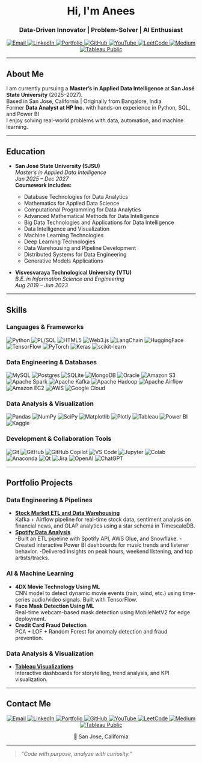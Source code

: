 <h1 align="center">Hi, I'm Anees</h1>
<h3 align="center">Data-Driven Innovator | Problem-Solver | AI Enthusiast</h3>

<p align="center">
  <a href="mailto:aneessaheba.guddi@sjsu.edu" target="_blank">
    <img src="https://img.shields.io/badge/Email-D14836?style=for-the-badge&logo=gmail&logoColor=white" alt="Email" />
  </a>
  <a href="https://www.linkedin.com/in/anees-saheba-guddi-215a97248/" target="_blank">
    <img src="https://img.shields.io/badge/LinkedIn-%230077B5.svg?style=for-the-badge&logo=linkedin&logoColor=white" alt="LinkedIn" />
  </a>
  <a href="https://aneessaheba.github.io/Portfolio.github.io/generic.html" target="_blank">
    <img src="https://img.shields.io/badge/Portfolio-%2312100E.svg?style=for-the-badge&logo=Firefox&logoColor=white" alt="Portfolio" />
  </a>
  <a href="https://github.com/aneessaheba" target="_blank">
    <img src="https://img.shields.io/badge/GitHub-%2312100E.svg?style=for-the-badge&logo=github&logoColor=white" alt="GitHub" />
  </a>
  <a href="https://www.youtube.com/@BytAByte" target="_blank">
    <img src="https://img.shields.io/badge/YouTube-%23FF0000.svg?style=for-the-badge&logo=YouTube&logoColor=white" alt="YouTube" />
  </a>
  <a href="https://leetcode.com/u/aneessaheba04/" target="_blank">
    <img src="https://img.shields.io/badge/LeetCode-FFA116.svg?style=for-the-badge&logo=leetcode&logoColor=black" alt="LeetCode" />
  </a>
  <a href="https://medium.com/@aneessaheba.guddi" target="_blank">
    <img src="https://img.shields.io/badge/Medium-000000?style=for-the-badge&logo=medium&logoColor=white" alt="Medium" />
  </a>
  <a href="https://public.tableau.com/app/profile/anees.saheba.guddi/vizzes" target="_blank">
    <img src="https://img.shields.io/badge/Tableau%20Public-E97627?style=for-the-badge&logo=tableau&logoColor=white" alt="Tableau Public" />
  </a>
</p>

---

##  About Me
I am currently pursuing a **Master’s in Applied Data Intelligence** at **San José State University** (2025–2027).  
Based in San Jose, California | Originally from Bangalore, India  
Former **Data Analyst at HP Inc.** with hands-on experience in Python, SQL, and Power BI  
I enjoy solving real-world problems with data, automation, and machine learning.

---

##  Education

- **San José State University (SJSU)**  
  _Master’s in Applied Data Intelligence_  
  *Jan 2025 – Dec 2027*  
  **Coursework includes:**  
  - Database Technologies for Data Analytics  
  - Mathematics for Applied Data Science  
  - Computational Programming for Data Analytics  
  - Advanced Mathematical Methods for Data Intelligence  
  - Big Data Technologies and Applications for Data Intelligence  
  - Data Intelligence and Visualization  
  - Machine Learning Technologies  
  - Deep Learning Technologies   
  - Data Warehousing and Pipeline Development  
  - Distributed Systems for Data Engineering  
  - Generative Models Applications  

- **Visvesvaraya Technological University (VTU)**  
  _B.E. in Information Science and Engineering_  
  *Aug 2019 – Jun 2023*

---

##  Skills

### **Languages & Frameworks**
![Python](https://img.shields.io/badge/Python-blue?style=flat&logo=python)
![PL/SQL](https://img.shields.io/badge/PL%2FSQL-F80000?style=flat&logo=oracle)
![HTML5](https://img.shields.io/badge/HTML5-E34F26?style=flat&logo=html5)
![Web3.js](https://img.shields.io/badge/Web3.js-F16822?style=flat)
![LangChain](https://img.shields.io/badge/LangChain-000000?style=flat)
![HuggingFace](https://img.shields.io/badge/HuggingFace-FFD21F?style=flat&logo=huggingface)
![TensorFlow](https://img.shields.io/badge/TensorFlow-FF6F00?style=flat&logo=tensorflow)
![PyTorch](https://img.shields.io/badge/PyTorch-EE4C2C?style=flat&logo=pytorch)
![Keras](https://img.shields.io/badge/Keras-D00000?style=flat&logo=keras)
![scikit-learn](https://img.shields.io/badge/scikit--learn-F7931E?style=flat&logo=scikitlearn)

### **Data Engineering & Databases**
![MySQL](https://img.shields.io/badge/MySQL-4479A1?style=flat&logo=mysql)
![Postgres](https://img.shields.io/badge/PostgreSQL-336791?style=flat&logo=postgresql)
![SQLite](https://img.shields.io/badge/SQLite-003B57?style=flat&logo=sqlite)
![MongoDB](https://img.shields.io/badge/MongoDB-47A248?style=flat&logo=mongodb)
![Oracle](https://img.shields.io/badge/Oracle-F80000?style=flat&logo=oracle)
![Amazon S3](https://img.shields.io/badge/Amazon%20S3-569A31?style=flat&logo=amazons3)
![Apache Spark](https://img.shields.io/badge/Apache%20Spark-E25A1C?style=flat&logo=apachespark)
![Apache Kafka](https://img.shields.io/badge/Apache%20Kafka-231F20?style=flat&logo=apachekafka)
![Apache Hadoop](https://img.shields.io/badge/Apache%20Hadoop-66CCFF?style=flat&logo=apachehadoop)
![Apache Airflow](https://img.shields.io/badge/Apache%20Airflow-017CEE?style=flat&logo=apacheairflow)
![Amazon EC2](https://img.shields.io/badge/Amazon%20EC2-FF9900?style=flat&logo=amazonec2)
![AWS](https://img.shields.io/badge/AWS-FF9900?style=flat&logo=amazonaws)
![Google Cloud](https://img.shields.io/badge/GoogleCloud-4285F4?style=flat&logo=googlecloud)

### **Data Analysis & Visualization**
![Pandas](https://img.shields.io/badge/Pandas-150458?style=flat&logo=pandas)
![NumPy](https://img.shields.io/badge/NumPy-013243?style=flat&logo=numpy)
![SciPy](https://img.shields.io/badge/SciPy-8CAAE6?style=flat&logo=scipy)
![Matplotlib](https://img.shields.io/badge/Matplotlib-11557C?style=flat&logo=matplotlib)
![Plotly](https://img.shields.io/badge/Plotly-3F4F75?style=flat&logo=plotly)
![Tableau](https://img.shields.io/badge/Tableau-E97627?style=flat&logo=tableau)
![Power BI](https://img.shields.io/badge/Power%20BI-F2C811?style=flat&logo=powerbi)
![Kaggle](https://img.shields.io/badge/Kaggle-20BEFF?style=flat&logo=kaggle)

### **Development & Collaboration Tools**
![Git](https://img.shields.io/badge/Git-F05032?style=flat&logo=git)
![GitHub](https://img.shields.io/badge/GitHub-%2312100E.svg?style=flat&logo=github)
![GitHub Copilot](https://img.shields.io/badge/GitHub%20Copilot-000000?style=flat&logo=github)
![VS Code](https://img.shields.io/badge/VSCode-007ACC?style=flat&logo=visualstudiocode)
![Jupyter](https://img.shields.io/badge/Jupyter-F37626?style=flat&logo=jupyter)
![Colab](https://img.shields.io/badge/Google%20Colab-F9AB00?style=flat&logo=googlecolab)
![Anaconda](https://img.shields.io/badge/Anaconda-44A833?style=flat&logo=anaconda)
![Qt](https://img.shields.io/badge/Qt-41CD52?style=flat&logo=qt)
![Jira](https://img.shields.io/badge/Jira-0052CC?style=flat&logo=jira)
![OpenAI](https://img.shields.io/badge/OpenAI-412991?style=flat&logo=openai)
![ChatGPT](https://img.shields.io/badge/ChatGPT-10A37F?style=flat&logo=openai)

---

##  Portfolio Projects

### **Data Engineering & Pipelines**
- **[Stock Market ETL and Data Warehousing](https://github.com/aneessaheba/StockMarketETL)**  
  Kafka + Airflow pipeline for real-time stock data, sentiment analysis on financial news, and OLAP analytics using a star schema in TimescaleDB.  
- **[Spotify Data Analysis](https://github.com/aneessaheba/Spotify-Data-Analysis)**  
  -Built an ETL pipeline with Spotify API, AWS Glue, and Snowflake.
  -Created interactive Power BI dashboards for music trends and listener behavior.
  -Delivered insights on peak hours, weekend listening, and top artists/tracks.

### **AI & Machine Learning**
- **4DX Movie Technology Using ML**  
  CNN model to detect dynamic movie events (rain, wind, etc.) using time-series audio/video signals. Built with TensorFlow.  
- **Face Mask Detection Using ML**  
  Real-time webcam-based mask detection using MobileNetV2 for edge deployment.  
- **Credit Card Fraud Detection**  
  PCA + LOF + Random Forest for anomaly detection and fraud prevention.  

### **Data Analysis & Visualization**
- **[Tableau Visualizations](https://public.tableau.com/app/profile/anees.saheba.guddi/vizzes)**  
  Interactive dashboards for storytelling, trend analysis, and KPI visualization.  

---

##  Contact Me

<p align="center">
  <a href="mailto:aneessaheba.guddi@sjsu.edu" target="_blank">
    <img src="https://img.shields.io/badge/Email-D14836?style=for-the-badge&logo=gmail&logoColor=white" alt="Email" />
  </a>
  <a href="https://www.linkedin.com/in/anees-saheba-guddi-215a97248/" target="_blank">
    <img src="https://img.shields.io/badge/LinkedIn-%230077B5.svg?style=for-the-badge&logo=linkedin&logoColor=white" alt="LinkedIn" />
  </a>
  <a href="https://aneessaheba.github.io/Portfolio.github.io/generic.html" target="_blank">
    <img src="https://img.shields.io/badge/Portfolio-%2312100E.svg?style=for-the-badge&logo=Firefox&logoColor=white" alt="Portfolio" />
  </a>
  <a href="https://github.com/aneessaheba" target="_blank">
    <img src="https://img.shields.io/badge/GitHub-%2312100E.svg?style=for-the-badge&logo=github&logoColor=white" alt="GitHub" />
  </a>
  <a href="https://www.youtube.com/@BytAByte" target="_blank">
    <img src="https://img.shields.io/badge/YouTube-%23FF0000.svg?style=for-the-badge&logo=YouTube&logoColor=white" alt="YouTube" />
  </a>
  <a href="https://leetcode.com/u/aneessaheba04/" target="_blank">
    <img src="https://img.shields.io/badge/LeetCode-FFA116.svg?style=for-the-badge&logo=leetcode&logoColor=black" alt="LeetCode" />
  </a>
  <a href="https://medium.com/@aneessaheba.guddi" target="_blank">
    <img src="https://img.shields.io/badge/Medium-000000?style=for-the-badge&logo=medium&logoColor=white" alt="Medium" />
  </a>
  <a href="https://public.tableau.com/app/profile/anees.saheba.guddi/vizzes" target="_blank">
    <img src="https://img.shields.io/badge/Tableau%20Public-E97627?style=for-the-badge&logo=tableau&logoColor=white" alt="Tableau Public" />
  </a>
</p>

<p align="center">📍 San Jose, California</p> 

---

> _“Code with purpose, analyze with curiosity.”_
